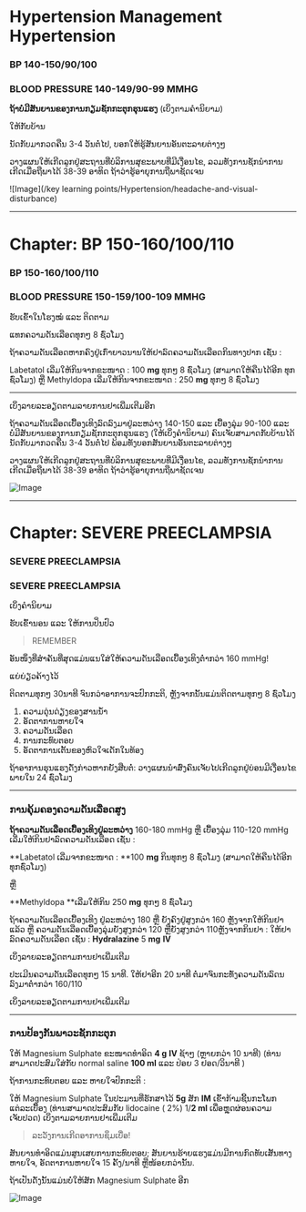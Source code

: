 <!-- 
Generated from: one.json
For: Frontend Course Presentation
Generated on: 2025-08-02 16:11:42
-->

# Hypertension Management Hypertension

### BP 140-150/90/100

### BLOOD PRESSURE 140-149/90-99 MMHG

**ຖ້າບໍ່ມີສັນຍານຂອງການກຽມຊັກກະຕຸກຮຸນແຮງ** (ເບິ່ງຕາມຄໍານິຍາມ)

ໃຫ້ກັບບ້ານ

ນັດກັບມາກວດຄືນ 3-4 ວັນຕໍ່ໄປ, ບອກໃຫ້ຮູ້ສັນຍານອັນຕະລາຍຕ່າງໆ

ວາງແຜນໃຫ້ເກີດລູກຢູ່ສະຖານທີ່ບໍລິການສຸຂະພາບທີ່ມີເງື່ອນໄຂ, ລວມທັງການຊັກນໍາການເກີດເມື່ອຖືພາໄດ້ 38-39 ອາທິດ ຖ້າວ່າຮູ້ອາຍຸການຖືພາຊັດເຈນ

![Image](/key learning points/Hypertension/headache-and-visual-disturbance)

---

# Chapter: BP 150-160/100/110

### BP 150-160/100/110

### BLOOD PRESSURE 150-159/100-109 MMHG

ຮັບເຂົ້າໃນໂຮງໝໍ ແລະ ຕິດຕາມ

ແທກຄວາມດັນເລືອດທຸກໆ 8 ຊົ່ວໂມງ

ຖ້າຄວາມດັນເລືອດຫາກຄົງຢູ່ເກົ່າຍາວນານໃຫ້ຢາລົດຄວາມດັນເລືອດກິນທາງປາກ ເຊັ່ນ :

Labetatol ເລີ່ມໃຫ້ກິນຈາກຂະໜາດ : 100 **mg** ທຸກໆ 8 ຊົ່ວໂມງ (ສາມາດໃຫ້ຄືນໄດ້ອີກ ທຸກຊົ່ວໂມງ) 
ຫຼື
Methyldopa ເລີ່ມໃຫ້ກິນຈາກຂະໜາດ : 250 **mg** ທຸກໆ 8 ຊົ່ວໂມງ

---

ເບິ່ງລາຍລະອຽດຕາມລາຍການຢາເພີ່ມເຕີມອີກ

ຖ້າຄວາມດັນເລືອດເບື້ອງເທິງລົດລົງມາຢູ່ລະຫວ່າງ 140-150 ແລະ ເບື້ອງລຸ່ມ 90-100 ແລະ ບໍ່ມີສັນຍານຂອງການກຽມຊັກກະຕຸກຮຸນແຮງ (ໃຫ້ເບິ່ງຄໍານິຍາມ) ຄົນເຈັບສາມາດກັບບ້ານໄດ້
ນັດກັບມາກວດຄືນ 3-4 ວັນຕໍ່ໄປ ພ້ອມທັງບອກສັນຍານອັນຕະລາຍຕ່າງໆ

ວາງແຜນໃຫ້ເກີດລູກຢູ່ສະຖານທີ່ບໍລິການສຸຂະພາບທີ່ມີເງື່ອນໄຂ, ລວມທັງການຊັກນໍາການເກີດເມື່ອຖືພາໄດ້ 38-39 ອາທິດ ຖ້າວ່າຮູ້ອາຍຸການຖືພາຊັດເຈນ

![Image](/icon/module/hypertension)

---

# Chapter: SEVERE PREECLAMPSIA

### SEVERE PREECLAMPSIA

### SEVERE PREECLAMPSIA

ເບິ່ງຄໍານິຍາມ

ຮັບເຂົ້ານອນ ແລະ ໃຫ້ການປິ່ນປົວ

> REMEMBER

ອັນໜຶ່ງທີ່ສໍາຄັນທີ່ສຸດແມ່ນແນໃສ່ໃຫ້ຄວາມດັນເລືອດເບື້ອງເທິງຕໍ່າກວ່າ 160 mmHg!

ແຍ່ຍ່ຽວຄ້າງໄວ້

ຕິດຕາມທຸກໆ 30ນາທີ ຈົນກວ່າອາການຈະປົກກະຕິ, ຫຼັງຈາກນັ້ນແມ່ນຕິດຕາມທຸກໆ 8 ຊົ່ວໂມງ

1. ຄວາມດຸ່ນດ່ຽງຂອງສານນໍ້າ 
1. ອັດຕາການຫາຍໃຈ
1. ຄວາມດັນເລືອດ
1. ການກະທົບຕອບ
1. ອັດຕາການເຕັ້ນຂອງຫົວໃຈເດັກໃນທ້ອງ

ຖ້າອາການຮຸນແຮງດັ່ງກ່າວຫາກຍັງສືບຕໍ່: ວາງແຜນນໍາສົ່ງຄົນເຈັບໄປເກີດລູກຢູ່ບ່ອນມີເງື່ອນໄຂພາຍໃນ 24 ຊົ່ວໂມງ

---

### ການຄຸ້ມຄອງຄວາມດັນເລືອດສູງ

**ຖ້າຄວາມດັນເລືອດເບື້ອງເທິງຢູ່ລະຫວ່າງ** 160-180 mmHg ຫຼື ເບື່້ອງລຸ່ມ 110-120 mmHg ເລີ່ມໃຫ້ກິນຢາລົດຄວາມດັນເລືອດ ເຊັ່ນ :

**Labetatol ເລີ່ມຈາກຂະໜາດ : **100 **mg** ກິນທຸກໆ 8 ຊົ່ວໂມງ (ສາມາດໃຫ້ຄືນໄດ້ອີກທຸກຊົ່ວໂມງ)

ຫຼື

**Methyldopa **ເລີ່ມໃຫ້ກິນ 250 **mg** ທຸກໆ 8 ຊົ່ວໂມງ

ຖ້າຄວາມດັນເລືອດເບື້ອງເທິງ ຢູ່ລະຫວ່າງ 180 ຫຼື ຍັງຄົງຢູ່ສູງກວ່າ 160 ຫຼັງຈາກໃຫ້ກິນຢາແລ້ວ ຫຼື ຄວາມດັນເລືອດເບື້ອງລຸ່ມຍັງສູງກວ່າ 120 ຫຼືຍັງສູງກວ່າ 110ຫຼັງຈາກກິນຢາ : ໃຫ້ຢາລົດຄວາມດັນເລືອດ ເຊັ່ນ : **Hydralazine** 5 **mg** **IV**

ເບິ່ງລາຍລະອຽດຕາມການຢາເພີ່ມເຕີມ

ປະເມີນຄວາມດັນເລືອດທຸກໆ 15 ນາທີ. ໃຫ້ຢາອີກ 20 ນາທີ ຕໍ່ມາຈົນກະທັ່ງຄວາມດັນລົດນລົງມາຕໍ່າກວ່າ 160/110

ເບິ່ງລາຍລະອຽດຕາມການຢາເພີ່ມເຕີມ

---

### ການປ້ອງກັນພາວະຊັກກະຕຸກ

ໃຫ້ Magnesium Sulphate ຂະໜາດທໍາອິດ **4 g** **IV** ຊ້າໆ (ຫຼາຍກວ່າ 10 ນາທີ) (ທ່ານສາມາດປະສົມໃສ່ກັບ normal saline **100 ml** ແລະ ປ່ອຍ 3 ຢອດ/ວິນາທີ )

ຖ້າການກະທົບຕອບ ແລະ ຫາຍໃຈປົກກະຕິ :

ໃຫ້ Magnesium Sulphate ໃນປະມານທີ່ຮັກສາໄວ້ **5g** ສັກ **IM** ເຂົ້າກ້າມຊີ້ນກະໂພກແຕ່ລະເບື້ອງ (ທ່ານສາມາດປະສົມກັບ lidocaine ( 2%) 1/**2 ml** ເພື່ອຫຼຸດຜ່ອນຄວາມເຈັບປວດ)
ເບິ່ງຕາມລາຍການຢາເພີ່ມເຕີມ

> ລະວັງການເກີດອາການຊຶມເບື່ອ!

ສັນຍານທໍາອິດແມ່ນສູນເສຍການກະທົບຕອບ; ສັນຍານຮ້າຍແຮງແມ່ນມີການກົດທັບເສັ້ນທາງຫາຍໃຈ, ອັດຕາການຫາຍໃຈ 15 ຄັ້ງ/ນາທີ ຫຼືໜ້ອຍກວ່ານັ້ນ.

ຖ້າເປັນດັ່ງນັ້ນແມ່ນບໍ່ໃຫ້ສັກ Magnesium Sulphate ອີກ

![Image](/richtext/flowchart_English-Prevention-of-eclampsia)